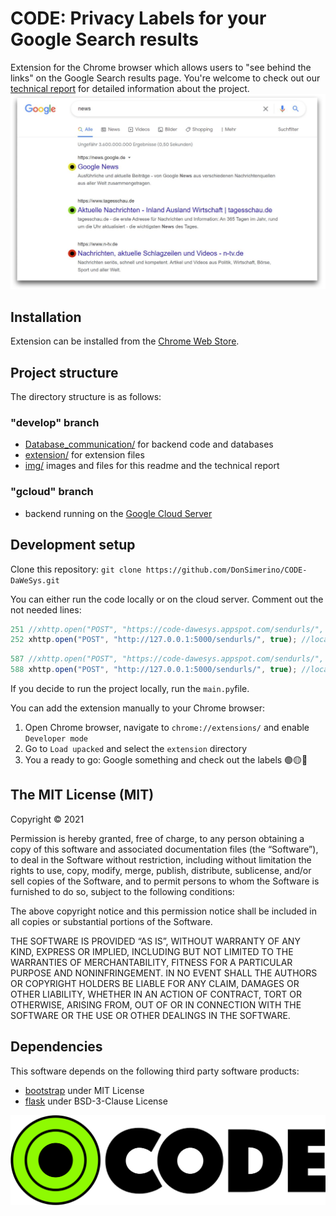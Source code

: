 # CODE: Privacy Labels for your Google Search results
Extension for the Chrome browser which allows users to "see behind the links" on the Google Search results page.
You're welcome to check out our [technical report](Technical_Report.md) for detailed information about the project.
![title](img/labels_in_action.png)
## Installation
Extension can be installed from the [Chrome Web Store](https://chrome.google.com/webstore/detail/cookie-decliner/pfgokjomcikflphieccllalibiejlcde?hl=de&authuser=0).

## Project structure
The directory structure is as follows:
### "develop" branch
* [Database_communication/](https://github.com/DonSimerino/CODE-DaWeSys/tree/develop/Database_communication) for backend code and databases
* [extension/](https://github.com/DonSimerino/CODE-DaWeSys/tree/develop/extension) for extension files
* [img/](https://github.com/DonSimerino/CODE-DaWeSys/tree/develop/img) images and files for this readme and the technical report
### "gcloud" branch
* backend running on the [Google Cloud Server](https://code-dawesys.appspot.com)

## Development setup
Clone this repository:
```git clone https://github.com/DonSimerino/CODE-DaWeSys.git```

You can either run the code locally or on the cloud server. Comment out the not needed lines:
```javascript
251 //xhttp.open("POST", "https://code-dawesys.appspot.com/sendurls/", true); //Google Cloud
252 xhttp.open("POST", "http://127.0.0.1:5000/sendurls/", true); //local
```
```javascript
587 //xhttp.open("POST", "https://code-dawesys.appspot.com/sendurls/", true); //Google Cloud
588 xhttp.open("POST", "http://127.0.0.1:5000/sendurls/", true); //local
```
If you decide to run the project locally, run the `main.py`file.

You can add the extension manually to your Chrome browser:
1. Open Chrome browser, navigate to `chrome://extensions/` and enable `Developer mode`
2. Go to `Load upacked` and select the `extension` directory
3. You a ready to go: Google something and check out the labels 🟢🟡🔴

## The MIT License (MIT)
Copyright © 2021

Permission is hereby granted, free of charge, to any person obtaining a copy of this software and associated documentation files (the “Software”), to deal in the Software without restriction, including without limitation the rights to use, copy, modify, merge, publish, distribute, sublicense, and/or sell copies of the Software, and to permit persons to whom the Software is furnished to do so, subject to the following conditions:

The above copyright notice and this permission notice shall be included in all copies or substantial portions of the Software.

THE SOFTWARE IS PROVIDED “AS IS”, WITHOUT WARRANTY OF ANY KIND, EXPRESS OR IMPLIED, INCLUDING BUT NOT LIMITED TO THE WARRANTIES OF MERCHANTABILITY, FITNESS FOR A PARTICULAR PURPOSE AND NONINFRINGEMENT. IN NO EVENT SHALL THE AUTHORS OR COPYRIGHT HOLDERS BE LIABLE FOR ANY CLAIM, DAMAGES OR OTHER LIABILITY, WHETHER IN AN ACTION OF CONTRACT, TORT OR OTHERWISE, ARISING FROM, OUT OF OR IN CONNECTION WITH THE SOFTWARE OR THE USE OR OTHER DEALINGS IN THE SOFTWARE.

## Dependencies
This software depends on the following third party software products:

* [bootstrap](https://github.com/twbs/bootstrap.git) under MIT License
* [flask](https://github.com/pallets/flask.git) under BSD-3-Clause License

![code_logo](img/logos_icons_code.001.png)
